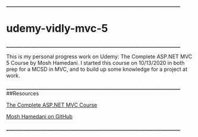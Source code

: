 **______________________________________________________________________**
# udemy-vidly-mvc-5
**______________________________________________________________________**

This is my personal progress work on Udemy: The Complete ASP.NET MVC 5 Course by Mosh Hamedani. I started this course on 10/13/2020 in both prep for a MCSD in MVC, and to build up some knowledge for a project at work.

**______________________________________________________________________**
##Resources

[The Complete ASP.NET MVC Course](https://www.udemy.com/course/the-complete-aspnet-mvc-5-course)

[Mosh Hamedani on GitHub](https://github.com/mosh-hamedani)

**______________________________________________________________________**
*<EOF>*
